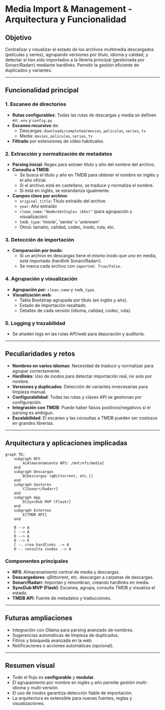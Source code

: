 # Media Import & Management - Arquitectura y Funcionalidad

## Objetivo

Centralizar y visualizar el estado de los archivos multimedia descargados (películas y series), agrupando versiones por título, idioma y calidad, y detectar si han sido importados a la librería principal (gestionada por Sonarr/Radarr) mediante hardlinks. Permitir la gestión eficiente de duplicados y variantes.

---

## Funcionalidad principal

### 1. Escaneo de directorios
- **Rutas configurables**: Todas las rutas de descargas y media se definen en `.env` y `config.py`.
- **Escaneo recursivo** de:
  - Descargas: `downloads/completed/movies`, `peliculas`, `series`, `tv`
  - Media: `movies`, `peliculas`, `series`, `tv`
- **Filtrado** por extensiones de vídeo habituales.

### 2. Extracción y normalización de metadatos
- **Parsing inicial**: Regex para extraer título y año del nombre del archivo.
- **Consulta a TMDB**:
  - Se busca el título y año en TMDB para obtener el nombre en inglés y el año oficial.
  - Si el archivo está en castellano, se traduce y normaliza el nombre.
  - Si está en inglés, se estandariza igualmente.
- **Campos clave por archivo**:
  - `original_title`: Título extraído del archivo
  - `year`: Año extraído
  - `clean_name`: `"NombreEnIngles (Año)"` (para agrupación y visualización)
  - `tmdb_type`: 'movie', 'series' o 'unknown'
  - Otros: tamaño, calidad, codec, inodo, ruta, etc.

### 3. Detección de importación
- **Comparación por inodo**:
  - Si un archivo en descargas tiene el mismo inodo que uno en media, está importado (hardlink Sonarr/Radarr).
  - Se marca cada archivo con `imported: True/False`.

### 4. Agrupación y visualización
- **Agrupación por**: `clean_name` y `tmdb_type`.
- **Visualización web**:
  - Tabla Bootstrap agrupada por título (en inglés y año).
  - Estado de importación resaltado.
  - Detalles de cada versión (idioma, calidad, codec, ruta).

### 5. Logging y trazabilidad
- Se añaden logs en las rutas API/web para depuración y auditoría.

---

## Peculiaridades y retos

- **Nombres en varios idiomas**: Necesidad de traducir y normalizar para agrupar correctamente.
- **Hardlinks**: Uso de inodos para detectar importación real, no solo por nombre.
- **Versiones y duplicados**: Detección de variantes innecesarias para limpieza manual.
- **Configurabilidad**: Todas las rutas y claves API se gestionan por configuración.
- **Integración con TMDB**: Puede haber falsos positivos/negativos si el parsing es ambiguo.
- **Escalabilidad**: El escaneo y las consultas a TMDB pueden ser costosos en grandes librerías.

---

## Arquitectura y aplicaciones implicadas

```mermaid
graph TD;
    subgraph NFS
        A[Almacenamiento NFS: /mnt/nfs/media]
    end
    subgraph Descargas
        B[Descargas (qBittorrent, etc.)]
    end
    subgraph Gestores
        C[Sonarr/Radarr]
    end
    subgraph App
        D[SyncDub MVP (Flask)]
    end
    subgraph Externos
        E[TMDB API]
    end

    B --> A
    C --> A
    D --> A
    D --> E
    C -. crea hardlinks .-> A
    D -. consulta inodos .-> A
```

### Componentes principales
- **NFS**: Almacenamiento central de media y descargas.
- **Descargadores**: qBittorrent, etc. descargan a carpetas de descargas.
- **Sonarr/Radarr**: Importan y renombran, creando hardlinks en media.
- **SyncDub MVP (Flask)**: Escanea, agrupa, consulta TMDB y visualiza el estado.
- **TMDB API**: Fuente de metadatos y traducciones.

---

## Futuras ampliaciones
- Integración con Ollama para parsing avanzado de nombres.
- Sugerencias automáticas de limpieza de duplicados.
- Filtros y búsqueda avanzada en la web.
- Notificaciones o acciones automáticas (opcional).

---

## Resumen visual
- Todo el flujo es **configurable** y **modular**.
- El agrupamiento por nombre en inglés y año permite gestión multi-idioma y multi-versión.
- El uso de inodos garantiza detección fiable de importación.
- La arquitectura es extensible para nuevas fuentes, reglas y visualizaciones. 